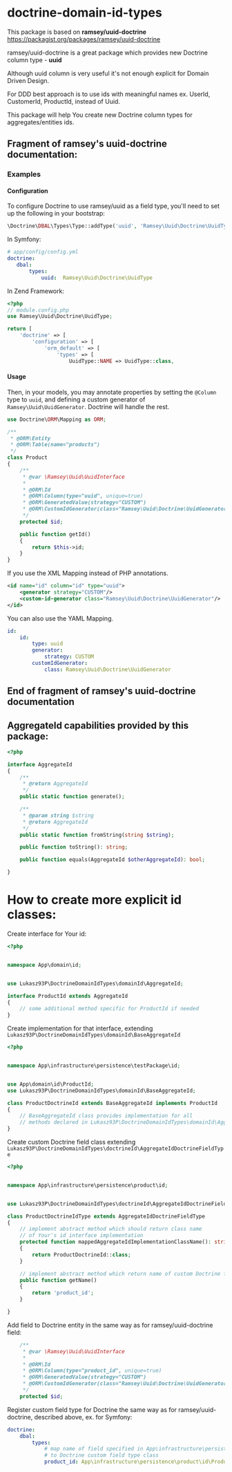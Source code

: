 # doctrine-domain-id-types

This package is based on **ramsey/uuid-doctrine** 
https://packagist.org/packages/ramsey/uuid-doctrine

ramsey/uuid-doctrine is a great package which provides new Doctrine column type - **uuid**

Although uuid column is very useful it's not enough explicit for Domain Driven Design.

For DDD best approach is to use ids with meaningful names ex. UserId, CustomerId, ProductId,
instead of Uuid.

This package will help You create new Doctrine column types for aggregates/entities ids.

## Fragment of ramsey's uuid-doctrine documentation:

### Examples

#### Configuration

To configure Doctrine to use ramsey/uuid as a field type, you'll need to set up
the following in your bootstrap:

``` php
\Doctrine\DBAL\Types\Type::addType('uuid', 'Ramsey\Uuid\Doctrine\UuidType');
```
In Symfony:
 ``` yaml
# app/config/config.yml
doctrine:
    dbal:
        types:
            uuid:  Ramsey\Uuid\Doctrine\UuidType
```
In Zend Framework:
```php
<?php 
// module.config.php
use Ramsey\Uuid\Doctrine\UuidType;

return [
    'doctrine' => [
        'configuration' => [
            'orm_default' => [
                'types' => [
                    UuidType::NAME => UuidType::class,
```

#### Usage

Then, in your models, you may annotate properties by setting the `@Column`
type to `uuid`, and defining a custom generator of `Ramsey\Uuid\UuidGenerator`.
Doctrine will handle the rest.

``` php
use Doctrine\ORM\Mapping as ORM;

/**
 * @ORM\Entity
 * @ORM\Table(name="products")
 */
class Product
{
    /**
     * @var \Ramsey\Uuid\UuidInterface
     *
     * @ORM\Id
     * @ORM\Column(type="uuid", unique=true)
     * @ORM\GeneratedValue(strategy="CUSTOM")
     * @ORM\CustomIdGenerator(class="Ramsey\Uuid\Doctrine\UuidGenerator")
     */
    protected $id;

    public function getId()
    {
        return $this->id;
    }
}
```

If you use the XML Mapping instead of PHP annotations.
``` XML
<id name="id" column="id" type="uuid">
    <generator strategy="CUSTOM"/>
    <custom-id-generator class="Ramsey\Uuid\Doctrine\UuidGenerator"/>
</id>
```

You can also use the YAML Mapping.
``` yaml
id:
    id:
        type: uuid
        generator:
            strategy: CUSTOM
        customIdGenerator:
            class: Ramsey\Uuid\Doctrine\UuidGenerator
```

## End of fragment of ramsey's uuid-doctrine documentation

## AggregateId capabilities provided by this package:

```php
<?php 

interface AggregateId
{
    /**
     * @return AggregateId
     */
    public static function generate();

    /**
     * @param string $string
     * @return AggregateId
     */
    public static function fromString(string $string);

    public function toString(): string;

    public function equals(AggregateId $otherAggregateId): bool;

}
```

# How to create more explicit id classes:

Create interface for Your id:
```php
<?php


namespace App\domain\id;


use Lukasz93P\DoctrineDomainIdTypes\domainId\AggregateId;

interface ProductId extends AggregateId
{
    // some additional method specific for ProductId if needed
}
```
Create implementation for that interface, extending `Lukasz93P\DoctrineDomainIdTypes\domainId\BaseAggregateId`

```php
<?php


namespace App\infrastructure\persistence\testPackage\id;


use App\domain\id\ProductId;
use Lukasz93P\DoctrineDomainIdTypes\domainId\BaseAggregateId;

class ProductDoctrineId extends BaseAggregateId implements ProductId
{
    // BaseAggregateId class provides implementation for all 
    // methods declared in Lukasz93P\DoctrineDomainIdTypes\domainId\AggregateId
}
```

Create custom Doctrine field class extending `Lukasz93P\DoctrineDomainIdTypes\doctrineId\AggregateIdDoctrineFieldType`

```php
<?php


namespace App\infrastructure\persistence\product\id;


use Lukasz93P\DoctrineDomainIdTypes\doctrineId\AggregateIdDoctrineFieldType;

class ProductDoctrineIdType extends AggregateIdDoctrineFieldType
{
    // implement abstract method which should return class name 
    // of Your's id interface implementation
    protected function mappedAggregateIdImplementationClassName(): string
    {
        return ProductDoctrineId::class;
    }

    // implement abstract method which return name of custom Doctrine field
    public function getName()
    {
        return 'product_id';
    }

}
```

Add field to Doctrine entity in the same way as for ramsey/uuid-doctrine field:
```php
    /**
     * @var \Ramsey\Uuid\UuidInterface
     *
     * @ORM\Id
     * @ORM\Column(type="product_id", unique=true)
     * @ORM\GeneratedValue(strategy="CUSTOM")
     * @ORM\CustomIdGenerator(class="Ramsey\Uuid\Doctrine\UuidGenerator")
     */
    protected $id;
```

Register custom field type for Doctrine the same way as for ramsey/uuid-doctrine,
described above, ex. for Symfony:
``` yaml
doctrine:
    dbal:
        types:
            # map name of field specified in App\infrastructure\persistence\product\id\ProductDoctrineIdType::getName
            # to Doctrine custom field type class
            product_id: App\infrastructure\persistence\product\id\ProductDoctrineIdType
```

